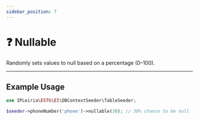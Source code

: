 ```yaml
---
sidebar_position: 7
---
```


# ❓ Nullable

Randomly sets values to null based on a percentage (0–100).

---

## Example Usage

```php
use IPLeiria\ESTG\EI\DBContextSeeder\TableSeeder;

$seeder->phoneNumber('phone')->nullable(30); // 30% chance to be null
